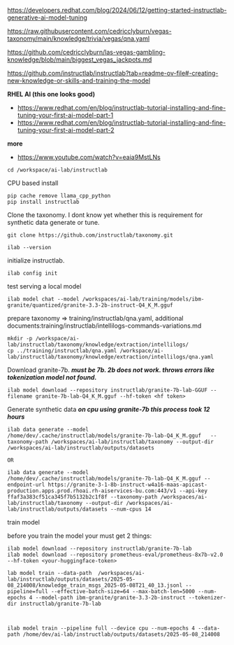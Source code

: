

https://developers.redhat.com/blog/2024/06/12/getting-started-instructlab-generative-ai-model-tuning

https://raw.githubusercontent.com/cedricclyburn/vegas-taxonomy/main/knowledge/trivia/vegas/qna.yaml

https://github.com/cedricclyburn/las-vegas-gambling-knowledge/blob/main/biggest_vegas_jackpots.md

https://github.com/instructlab/instructlab?tab=readme-ov-file#-creating-new-knowledge-or-skills-and-training-the-model

**RHEL AI (this one looks good)**
- https://www.redhat.com/en/blog/instructlab-tutorial-installing-and-fine-tuning-your-first-ai-model-part-1
- https://www.redhat.com/en/blog/instructlab-tutorial-installing-and-fine-tuning-your-first-ai-model-part-2

**more**
- https://www.youtube.com/watch?v=eaia9MstLNs
 

```
cd /workspace/ai-lab/instructlab
```

CPU based install
```
pip cache remove llama_cpp_python
pip install instructlab

```

Clone the taxonomy. I dont know yet whether this is requirement for synthetic data generate or tune. 
```
git clone https://github.com/instructlab/taxonomy.git
```


```
ilab --version

```

initialize instructlab.
```
ilab config init
```

test serving a local model
```
ilab model chat --model /workspaces/ai-lab/training/models/ibm-granite/quantized/granite-3.3-2b-instruct-Q4_K_M.gguf
```

prepare taxonomy => training/instructlab/qna.yaml, additional documents:training/instructlab/intellilogs-commands-variations.md 
```
mkdir -p /workspace/ai-lab/instructlab/taxonomy/knowledge/extraction/intellilogs/
cp ../training/instructlab/qna.yaml /workspace/ai-lab/instructlab/taxonomy/knowledge/extraction/intellilogs/qna.yaml
```

Download granite-7b. ***must be 7b. 2b does not work. throws errors like tokenization model not found.***
```
ilab model download --repository instructlab/granite-7b-lab-GGUF --filename granite-7b-lab-Q4_K_M.gguf --hf-token <hf token>
```
Generate synthetic data ***on cpu using granite-7b this process took 12 hours***
```
ilab data generate --model /home/dev/.cache/instructlab/models/granite-7b-lab-Q4_K_M.gguf   --taxonomy-path /workspaces/ai-lab/instructlab/taxonomy --output-dir /workspaces/ai-lab/instructlab/outputs/datasets

OR

ilab data generate --model /home/dev/.cache/instructlab/models/granite-7b-lab-Q4_K_M.gguf --endpoint-url https://granite-3-1-8b-instruct-w4a16-maas-apicast-production.apps.prod.rhoai.rh-aiservices-bu.com:443/v1 --api-key ffaf3a383cf51ca345f7b5132b2c1f8f --taxonomy-path /workspaces/ai-lab/instructlab/taxonomy --output-dir /workspaces/ai-lab/instructlab/outputs/datasets --num-cpus 14
```




train model

before you train the model your must get 2 things:
```
ilab model download --repository instructlab/granite-7b-lab
ilab model download --repository prometheus-eval/prometheus-8x7b-v2.0 --hf-token <your-huggingface-token>
```

```
lab model train --data-path  /workspaces/ai-lab/instructlab/outputs/datasets/2025-05-08_214008/knowledge_train_msgs_2025-05-08T21_40_13.jsonl --pipeline=full --effective-batch-size=64 --max-batch-len=5000 --num-epochs 4 --model-path ibm-granite/granite-3.3-2b-instruct --tokenizer-dir instructlab/granite-7b-lab



ilab model train --pipeline full --device cpu --num-epochs 4 --data-path /home/dev/ai-lab/instructlab/outputs/datasets/2025-05-08_214008
```